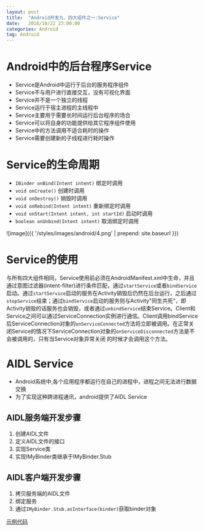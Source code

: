 ```yaml
---
layout: post
title:  "Android开发九、四大组件之一:Service"
date:   2018/10/22 23:00:00
categories: Android
tag: Android
---
```


# Android中的后台程序Service

* Service是Android中运行于后台的服务程序组件
* Service不与用户进行直接交互，没有可视化界面
* Service并不是一个独立的线程
* Service运行于宿主进程的主线程中
* Service主要用于需要长时间运行后台程序的场合
* Service可以将自身的功能提供给其它程序组件使用
* Service中的方法调用不适合耗时的操作
* Service需要创建新的子线程进行耗时操作

# Service的生命周期

* `IBinder onBind(Intent intent)` 绑定时调用
* `void onCreate()`  创建时调用
* `void onDestroy()`  销毁时调用
* `void onRebind(Intent intent)` 重新绑定时调用
* `void onStart(Intent intent, int startId)`  启动时调用
* `boolean onUnbind(Intent intent)`  取消绑定时调用

![image]({{ '/styles/images/android/4.png' | prepend: site.baseurl }})

# Service的使用

与所有四大组件相同，Service使用前必须在AndroidManifest.xml中生命，并且通过意图过滤器(intent-filter)进行条件匹配，通过`startService`或者`bindService`启动。通过`startService`启动的服务在Activity销毁后仍然在后台运行，之后通过`stopService`结束；通过`bindService`启动的服务则与Activity"同生共死"，即Activity销毁的话服务也会销毁，或者通过`unbindService`结束Service。Client和Service之间可以通过ServiceConnection实例进行通信。Client调用bindService后ServiceConnection对象的`onServiceConnected`方法将立即被调用。在正常关闭Service的情况下ServiceConnection对象的`onServiceDisconnected`方法是不会被调用的，只有当Service对象异常关闭 的时候才会调用这个方法。

# AIDL Service

* Android系统中,各个应用程序都运行在自己的进程中，进程之间无法进行数据交换
* 为了实现这种跨进程通讯，android提供了AIDL Service

## AIDL服务端开发步骤

1. 创建AIDL文件
2. 定义AIDL文件的接口
3. 实现Service类
4. 实现IMyBinder类继承于IMyBinder.Stub

## AIDL客户端开发步骤

1. 拷贝服务端的AIDL文件
2. 绑定服务
3. 通过`IMyBinder.Stub.asInterface(binder)`获取binder对象

[示例代码](https://github.com/pureworld/Service)